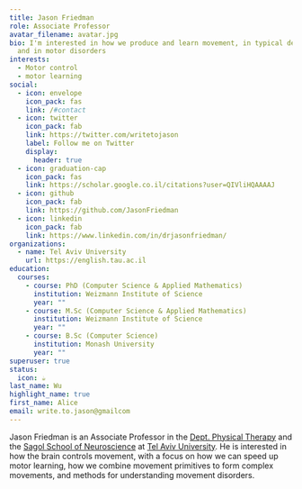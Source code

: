 ```yaml
---
title: Jason Friedman
role: Associate Professor
avatar_filename: avatar.jpg
bio: I'm interested in how we produce and learn movement, in typical development
  and in motor disorders
interests:
  - Motor control
  - motor learning
social:
  - icon: envelope
    icon_pack: fas
    link: /#contact
  - icon: twitter
    icon_pack: fab
    link: https://twitter.com/writetojason
    label: Follow me on Twitter
    display:
      header: true
  - icon: graduation-cap
    icon_pack: fas
    link: https://scholar.google.co.il/citations?user=QIVliHQAAAAJ
  - icon: github
    icon_pack: fab
    link: https://github.com/JasonFriedman
  - icon: linkedin
    icon_pack: fab
    link: https://www.linkedin.com/in/drjasonfriedman/
organizations:
  - name: Tel Aviv University
    url: https://english.tau.ac.il
education:
  courses:
    - course: PhD (Computer Science & Applied Mathematics)
      institution: Weizmann Institute of Science
      year: ""
    - course: M.Sc (Computer Science & Applied Mathematics)
      institution: Weizmann Institute of Science
      year: ""
    - course: B.Sc (Computer Science)
      institution: Monash University
      year: ""
superuser: true
status:
  icon: ☕️
last_name: Wu
highlight_name: true
first_name: Alice
email: write.to.jason@gmailcom
---
```

J﻿ason Friedman is an Associate Professor in the [Dept. Physical Therapy](https://en-med.tau.ac.il/About-Physio) and the [Sagol School of Neuroscience](https://en-sagol.tau.ac.il/) at [Tel Aviv University](https://english.tau.ac.il/). He is interested in how the brain controls movement, with a focus on how we can speed up motor learning, how we combine movement primitives to form complex movements, and methods for understanding movement disorders.